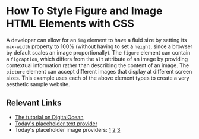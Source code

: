 # How To Style Figure and Image HTML Elements with CSS

A developer can allow for an `img` element to have a fluid size by setting its `max-width` property to 100% (without having to set a `height`, since a browser by default scales an image proportionally). The `figure` element can contain a `figcaption`, which differs from the `alt` attribute of an image by providing contextual information rather than describing the content of an image. The `picture` element can accept different images that display at different screen sizes. This example uses each of the above element types to create a very aesthetic sample website.

## Relevant Links

- [The tutorial on DigitalOcean](https://www.digitalocean.com/community/tutorials/how-to-style-figure-and-image-html-elements-with-css)
- [Today's placeholder text provider](https://www.pommyipsum.com/)
- Today's placeholder image providers: [1](https://unsplash.com/photos/lj1MF5M3LAk) [2](https://unsplash.com/photos/43rUwqdoD1g) [3](https://unsplash.com/photos/4u2U8EO9OzY)
